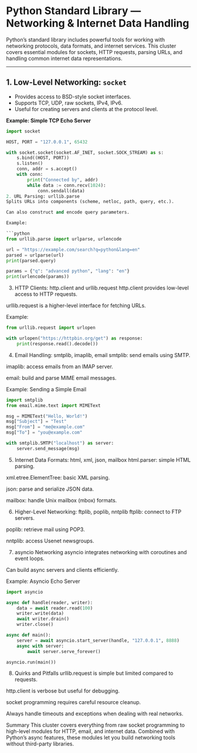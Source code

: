 # Python Standard Library — Networking & Internet Data Handling

Python’s standard library includes powerful tools for working with networking protocols, data formats, and internet services. This cluster covers essential modules for sockets, HTTP requests, parsing URLs, and handling common internet data representations.

---

## 1. Low-Level Networking: `socket`

- Provides access to BSD-style socket interfaces.
- Supports TCP, UDP, raw sockets, IPv4, IPv6.
- Useful for creating servers and clients at the protocol level.

**Example: Simple TCP Echo Server**
```python
import socket

HOST, PORT = "127.0.0.1", 65432

with socket.socket(socket.AF_INET, socket.SOCK_STREAM) as s:
    s.bind((HOST, PORT))
    s.listen()
    conn, addr = s.accept()
    with conn:
        print("Connected by", addr)
        while data := conn.recv(1024):
            conn.sendall(data)
2. URL Parsing: urllib.parse
Splits URLs into components (scheme, netloc, path, query, etc.).

Can also construct and encode query parameters.

Example:

```python
from urllib.parse import urlparse, urlencode

url = "https://example.com/search?q=python&lang=en"
parsed = urlparse(url)
print(parsed.query)

params = {"q": "advanced python", "lang": "en"}
print(urlencode(params))
```

3. HTTP Clients: http.client and urllib.request
http.client provides low-level access to HTTP requests.

urllib.request is a higher-level interface for fetching URLs.

Example:

```python
from urllib.request import urlopen

with urlopen("https://httpbin.org/get") as response:
    print(response.read().decode())
```

4. Email Handling: smtplib, imaplib, email
smtplib: send emails using SMTP.

imaplib: access emails from an IMAP server.

email: build and parse MIME email messages.

Example: Sending a Simple Email

```python
import smtplib
from email.mime.text import MIMEText

msg = MIMEText("Hello, World!")
msg["Subject"] = "Test"
msg["From"] = "me@example.com"
msg["To"] = "you@example.com"

with smtplib.SMTP("localhost") as server:
    server.send_message(msg)
```

5. Internet Data Formats: html, xml, json, mailbox
html.parser: simple HTML parsing.

xml.etree.ElementTree: basic XML parsing.

json: parse and serialize JSON data.

mailbox: handle Unix mailbox (mbox) formats.

6. Higher-Level Networking: ftplib, poplib, nntplib
ftplib: connect to FTP servers.

poplib: retrieve mail using POP3.

nntplib: access Usenet newsgroups.

7. asyncio Networking
asyncio integrates networking with coroutines and event loops.

Can build async servers and clients efficiently.

Example: Asyncio Echo Server

```python
import asyncio

async def handle(reader, writer):
    data = await reader.read(100)
    writer.write(data)
    await writer.drain()
    writer.close()

async def main():
    server = await asyncio.start_server(handle, "127.0.0.1", 8888)
    async with server:
        await server.serve_forever()

asyncio.run(main())
```

8. Quirks and Pitfalls
urllib.request is simple but limited compared to requests.

http.client is verbose but useful for debugging.

socket programming requires careful resource cleanup.

Always handle timeouts and exceptions when dealing with real networks.

Summary
This cluster covers everything from raw socket programming to high-level modules for HTTP, email, and internet data. Combined with Python’s async features, these modules let you build networking tools without third-party libraries.